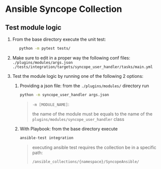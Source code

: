   # Ansible Syncope Collection

  ## Test module logic

  1. From the base directory execute the unit test:
      ```sh
         python -m pytest tests/
        ```
  1. Make sure to edit in a proper way the following conf files:
       `./plugins/modules/args.json`
       `./tests/integration/targets/syncope_user_handler/tasks/main.yml`

  1. Test the module logic by running one of the following 2 options:
      1. Providing a json file:
         from the `./plugins/modules/` directory run
         ```sh
         python -m syncope_user_handler args.json
         ```
         > `-m [MODULE_NAME]`:
         >
         > the name of the module must be equals to the name
         > of the `plugins/modules/syncope_user_handler` class

      2. With Playbook:
         from the base directory execute
         ```sh
         ansible-test integration
         ```
         > executing ansible test requires the collection be in a specific path:
         >
         > `/ansible_collections/{namespace}/SyncopeAnsible/`
